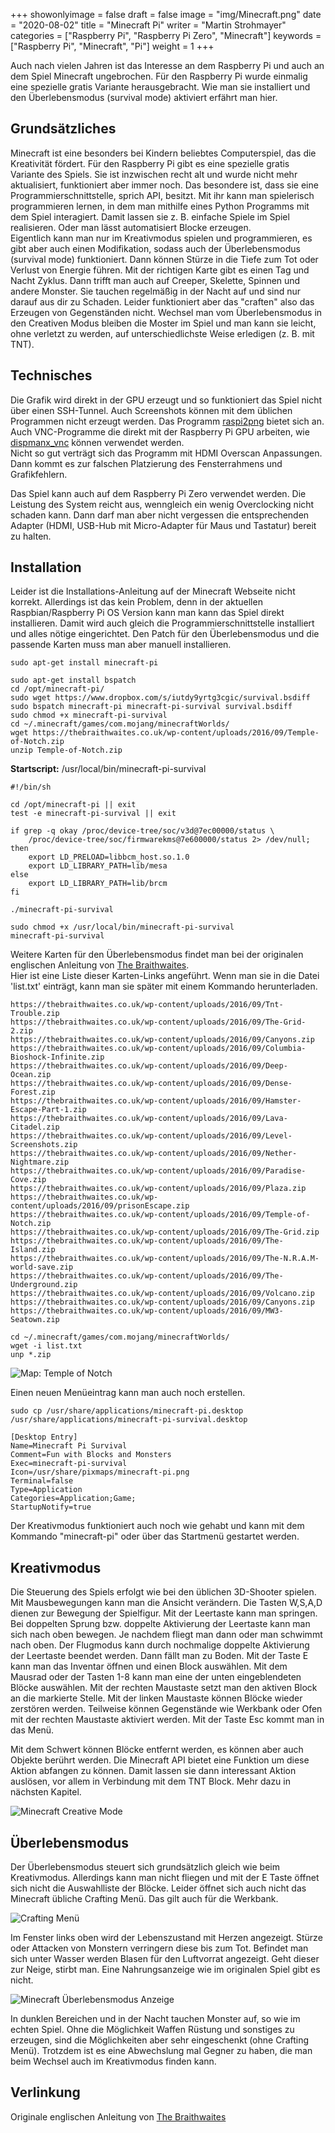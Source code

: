 +++
showonlyimage = false
draft = false
image = "img/Minecraft.png"
date = "2020-08-02"
title = "Minecraft Pi"
writer = "Martin Strohmayer"
categories = ["Raspberry Pi", "Raspberry Pi Zero", "Minecraft"]
keywords = ["Raspberry Pi", "Minecraft", "Pi"]
weight = 1
+++

Auch nach vielen Jahren ist das Interesse an dem Raspberry Pi und auch an dem Spiel Minecraft ungebrochen. Für den Raspberry Pi wurde einmalig eine 
spezielle gratis Variante herausgebracht. Wie man sie installiert und den Überlebensmodus (survival mode) aktiviert erfährt man hier.
<!--more-->


## Grundsätzliches

Minecraft ist eine besonders bei Kindern beliebtes Computerspiel, das die Kreativität fördert. Für den Raspberry Pi gibt es eine spezielle gratis Variante des Spiels. Sie ist inzwischen recht alt und wurde nicht mehr aktualisiert, funktioniert aber immer noch. Das besondere ist, dass sie eine Programmierschnittstelle, sprich API, besitzt. Mit ihr kann man spielerisch programmieren lernen, in dem man mithilfe eines Python Programms mit dem Spiel interagiert. Damit lassen sie z. B. einfache Spiele im Spiel realisieren. Oder man lässt automatisiert Blocke erzeugen.  
Eigentlich kann man nur im Kreativmodus spielen und programmieren, es gibt aber auch einen Modifikation, sodass auch der Überlebensmodus (survival mode) funktioniert. Dann können Stürze in die Tiefe zum Tot oder Verlust von Energie führen. Mit der richtigen Karte gibt es einen Tag und Nacht Zyklus. Dann trifft man auch auf Creeper, Skelette, Spinnen und andere Monster. Sie tauchen regelmäßig in der Nacht auf und sind nur darauf aus dir zu Schaden. Leider funktioniert aber das "craften" also das Erzeugen von Gegenständen nicht. Wechsel man vom Überlebensmodus in den Creativen Modus bleiben die Moster im Spiel und man kann sie leicht, ohne verletzt zu werden, auf unterschiedlichste Weise erledigen (z. B. mit TNT).

## Technisches

Die Grafik wird direkt in der GPU erzeugt und so funktioniert das Spiel nicht über einen SSH-Tunnel. Auch Screenshots können mit dem üblichen Programmen nicht erzeugt werden. Das Programm [raspi2png](https://github.com/AndrewFromMelbourne/raspi2png) bietet sich an. Auch VNC-Programme die direkt mit der Raspberry Pi GPU arbeiten, wie [dispmanx_vnc](https://github.com/patrikolausson/dispmanx_vnc) können verwendet werden.  
Nicht so gut verträgt sich das Programm mit HDMI Overscan Anpassungen. Dann kommt es zur falschen Platzierung des Fensterrahmens und Grafikfehlern.  

Das Spiel kann auch auf dem Raspberry Pi Zero verwendet werden. Die Leistung des System reicht aus, wenngleich ein wenig Overclocking nicht schaden kann. Dann darf man aber nicht vergessen die entsprechenden Adapter (HDMI, USB-Hub mit Micro-Adapter für Maus und Tastatur) bereit zu halten.

## Installation

Leider ist die Installations-Anleitung auf der Minecraft Webseite nicht korrekt. Allerdings ist das kein Problem, denn in der aktuellen Raspbian/Raspberry Pi OS Version kann man kann das Spiel direkt installieren. Damit wird auch gleich die Programmierschnittstelle installiert und alles nötige eingerichtet. Den Patch für den Überlebensmodus und die passende Karten muss man aber manuell installieren.

```
sudo apt-get install minecraft-pi

sudo apt-get install bspatch
cd /opt/minecraft-pi/ 
sudo wget https://www.dropbox.com/s/iutdy9yrtg3cgic/survival.bsdiff
sudo bspatch minecraft-pi minecraft-pi-survival survival.bsdiff
sudo chmod +x minecraft-pi-survival
cd ~/.minecraft/games/com.mojang/minecraftWorlds/
wget https://thebraithwaites.co.uk/wp-content/uploads/2016/09/Temple-of-Notch.zip
unzip Temple-of-Notch.zip
```

**Startscript:** /usr/local/bin/minecraft-pi-survival

```
#!/bin/sh

cd /opt/minecraft-pi || exit
test -e minecraft-pi-survival || exit

if grep -q okay /proc/device-tree/soc/v3d@7ec00000/status \
	/proc/device-tree/soc/firmwarekms@7e600000/status 2> /dev/null; then
	export LD_PRELOAD=libbcm_host.so.1.0
	export LD_LIBRARY_PATH=lib/mesa
else
	export LD_LIBRARY_PATH=lib/brcm
fi

./minecraft-pi-survival
```

```
sudo chmod +x /usr/local/bin/minecraft-pi-survival
minecraft-pi-survival
```

Weitere Karten für den Überlebensmodus findet man bei der originalen englischen Anleitung von [The Braithwaites](https://thebraithwaites.co.uk/minecraft-pi-edition-maps-texture-packs-survival-and-more/).  
Hier ist eine Liste dieser Karten-Links angeführt. Wenn man sie in die Datei 'list.txt' einträgt, kann man sie später mit einem Kommando herunterladen.

```
https://thebraithwaites.co.uk/wp-content/uploads/2016/09/Tnt-Trouble.zip
https://thebraithwaites.co.uk/wp-content/uploads/2016/09/The-Grid-2.zip
https://thebraithwaites.co.uk/wp-content/uploads/2016/09/Canyons.zip
https://thebraithwaites.co.uk/wp-content/uploads/2016/09/Columbia-Bioshock-Infinite.zip
https://thebraithwaites.co.uk/wp-content/uploads/2016/09/Deep-Ocean.zip
https://thebraithwaites.co.uk/wp-content/uploads/2016/09/Dense-Forest.zip
https://thebraithwaites.co.uk/wp-content/uploads/2016/09/Hamster-Escape-Part-1.zip
https://thebraithwaites.co.uk/wp-content/uploads/2016/09/Lava-Citadel.zip
https://thebraithwaites.co.uk/wp-content/uploads/2016/09/Level-Screenshots.zip
https://thebraithwaites.co.uk/wp-content/uploads/2016/09/Nether-Nightmare.zip
https://thebraithwaites.co.uk/wp-content/uploads/2016/09/Paradise-Cove.zip
https://thebraithwaites.co.uk/wp-content/uploads/2016/09/Plaza.zip
https://thebraithwaites.co.uk/wp-content/uploads/2016/09/prisonEscape.zip
https://thebraithwaites.co.uk/wp-content/uploads/2016/09/Temple-of-Notch.zip
https://thebraithwaites.co.uk/wp-content/uploads/2016/09/The-Grid.zip
https://thebraithwaites.co.uk/wp-content/uploads/2016/09/The-Island.zip
https://thebraithwaites.co.uk/wp-content/uploads/2016/09/The-N.R.A.M-world-save.zip
https://thebraithwaites.co.uk/wp-content/uploads/2016/09/The-Underground.zip
https://thebraithwaites.co.uk/wp-content/uploads/2016/09/Volcano.zip
https://thebraithwaites.co.uk/wp-content/uploads/2016/09/Canyons.zip
https://thebraithwaites.co.uk/wp-content/uploads/2016/09/MW3-Seatown.zip
```
```
cd ~/.minecraft/games/com.mojang/minecraftWorlds/
wget -i list.txt
unp *.zip
```

![Map: Temple of Notch](../../img/Minecraft_Temple_of_Notch.png)


Einen neuen Menüeintrag kann man auch noch erstellen.

```
sudo cp /usr/share/applications/minecraft-pi.desktop /usr/share/applications/minecraft-pi-survival.desktop
```

```
[Desktop Entry]
Name=Minecraft Pi Survival
Comment=Fun with Blocks and Monsters
Exec=minecraft-pi-survival
Icon=/usr/share/pixmaps/minecraft-pi.png
Terminal=false
Type=Application
Categories=Application;Game;
StartupNotify=true
```

Der Kreativmodus funktioniert auch noch wie gehabt und kann mit dem Kommando "minecraft-pi" oder über das Startmenü gestartet werden. 

## Kreativmodus

Die Steuerung des Spiels erfolgt wie bei den üblichen 3D-Shooter spielen. Mit Mausbewegungen kann man die Ansicht verändern. Die Tasten W,S,A,D dienen zur Bewegung der Spielfigur. Mit der Leertaste kann man springen. Bei doppelten Sprung bzw. doppelte Aktivierung der Leertaste kann man sich nach oben bewegen. Je nachdem fliegt man dann oder man schwimmt nach oben. Der Flugmodus kann durch nochmalige doppelte Aktivierung der Leertaste beendet werden. Dann fällt man zu Boden. Mit der Taste E kann man das Inventar öffnen und einen Block auswählen. Mit dem Mausrad oder der Tasten 1-8 kann man eine der unten eingeblendeten Blöcke auswählen. Mit der rechten Maustaste setzt man den aktiven Block an die markierte Stelle. Mit der linken Maustaste können Blöcke wieder zerstören werden. Teilweise können Gegenstände wie Werkbank oder Ofen mit der rechten Maustaste aktiviert werden.  Mit der Taste Esc kommt man in das Menü.  

Mit dem Schwert können Blöcke entfernt werden, es können aber auch Objekte berührt werden. Die Minecraft API bietet eine Funktion um diese Aktion abfangen zu können. Damit lassen sie dann interessant Aktion auslösen, vor allem in Verbindung mit dem TNT Block. Mehr dazu in nächsten Kapitel.  

![Minecraft Creative Mode](../../img/Minecraft_Creative.png)


##  Überlebensmodus

Der Überlebensmodus steuert sich grundsätzlich gleich wie beim Kreativmodus. Allerdings kann man nicht fliegen und mit der E Taste öffnet sich nicht die Auswahlliste der Blöcke. Leider öffnet sich auch nicht das Minecraft übliche Crafting Menü. Das gilt auch für die Werkbank.  

![Crafting Menü](../../img/Minecraft_Survival_crafting.png)

Im Fenster links oben wird der Lebenszustand mit Herzen angezeigt. Stürze oder Attacken von Monstern verringern diese bis zum Tot. Befindet man sich unter Wasser werden Blasen für den Luftvorrat angezeigt. Geht dieser zur Neige, stirbt man. Eine Nahrungsanzeige wie im originalen Spiel gibt es nicht.

![Minecraft Überlebensmodus Anzeige](../../img/Minecraft_Survival.png)


In dunklen Bereichen und in der Nacht tauchen Monster auf, so wie im echten Spiel. Ohne die Möglichkeit Waffen Rüstung und sonstiges zu erzeugen, sind die Möglichkeiten aber sehr eingeschenkt (ohne Crafting Menü). Trotzdem ist es eine Abwechslung mal Gegner zu haben, die man beim Wechsel auch im Kreativmodus finden kann.

## Verlinkung

Originale englischen Anleitung von [The Braithwaites](https://thebraithwaites.co.uk/minecraft-pi-edition-maps-texture-packs-survival-and-more/) 
